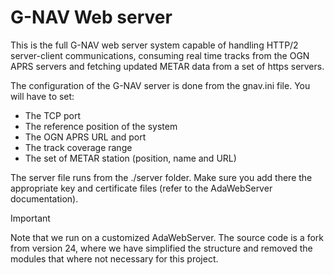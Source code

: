 # G-NAV Web server

This is the full G-NAV web server system capable of handling HTTP/2 server-client communications, consuming real time tracks from the OGN APRS servers and fetching updated METAR data from a set of https servers.

The configuration of the G-NAV server is done from the gnav.ini file. You will have to set:

- The TCP port
- The reference position of the system
- The OGN APRS URL and port
- The track coverage range
- The set of METAR station (position, name and URL)

The server file runs from the ./server folder. Make sure you add there the appropriate key and certificate files (refer to the AdaWebServer documentation).

> [!IMPORTANT]
> Note that we run on a customized AdaWebServer. The source code is a fork from version 24, where we have simplified the structure and removed the modules that where not necessary for this project.
